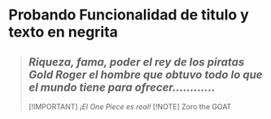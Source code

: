 # **Probando Funcionalidad de titulo y texto en negrita**
> ## *Riqueza, fama, poder el rey de los piratas Gold Roger el hombre que obtuvo todo lo que el mundo tiene para ofrecer............*
> [!IMPORTANT]
> *¡El One Piece es real!*
> [!NOTE]
> Zoro the GOAT
